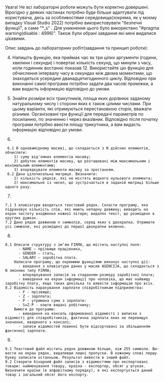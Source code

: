 Увага! Не всі лабораторні роботи можуть бути коректно довершені. Вірогідно у деяких частинах потрібно буде більше адаптувати під користувача, десь за особливостями середовища(зокрема, як у моєму випадку Visual Studio 2022) потрібно використовувати "безпечні функції", а саме  "*_s" . Для уникнення цього було використано "#pragma warning(disable : 4996)". Також були обрані завдання які мені видалися цікавими.

Опис завдань до лабораторних робіт(завдання та принцип роботи):

4.  Напишіть функцію, яка приймає час як три цілих аргументи (години, хвилини і секунди) і повертає кількість секунд, що минули з часу, коли годинник востаннє показав 12. Використайте цю функцію для обчислення інтервалу часу в секундах між двома моментами, що знаходяться усередині дванадцятигодинного циклу.
    Відповідно при виконанні самої програми потрібно задати два часові проміжки, а вам видасть інформацію відповідно до умови.

5. Знайти розміри всіх трикутників, площа яких дорівнює заданому натуральному числу і сторони яких є також цілими числами. При цьому варіанти, які отримуються перестановкою сторін, вважати різними. Організовані три функції для передачі параметрів по посиланню, по значенню і через вказівник.
    Відповідно після початку програми потрібно ввести площу трикутника, а вам видасть інформацію відповідно до умови.

6. 

     6.1 В одновимірному масиві, що складається з N дійсних елементів, обчислити:
        1) суму від'ємних елементів масиву;
        2) добуток елементів масиву, що розташовані між максимальним і мінімальним елементами;
        3) впорядкувати елементи масиву за зростанням.
     6.2 Дана цілочисельна матриця. Визначити:
        1) кількість рядків, які не містять жодного нульового елемента;
        2) максимальне із чисел, що зустрічається в заданій матриці більше одного разу.

7.

    7.1 З клавіатури вводиться текстовий рядок. Скласти програму, яка підраховує кількість слів, які мають непарну довжину; виводить на екран частоту входження кожної літери; видаляє текст, що розміщено в круглих дужках.
    7.2 Дано рядок довжиною n символів, серед яких є двокрапка. Отримати усі символи, які розміщені до першої двокрапки включно.

8.

    8.1 Описати структуру з ім’ям FIRMA, що містить наступні поля:
          - NAME – прізвище працівника, 
          - GENDER – стать, 
          - SALARY – заробітна плата. 
        Написати програму, що окремими функціями виконує наступні дії:
          - введення з клавіатури даних у масив AGENCIJA, що складається з N змінних типу FIRMA; 
          - впорядкування записів за спаданням розміру заробітної плати;
          - виведення на екран інформації про чоловіка, що має найвищу заробітну плату, якщо таких декілька то вивести інформацію про всіх.
    8.2 Відомість нарахування зарплати співробітникам підприємства:
          - F - прізвище;
          - Z - зарплата;
          - P - утримана сума з зарплати:
          - S=Z-P - кошти видані робітнику;
        Вимоги до програми:
          - виведення на консоль сформованої відомості і виписки з відомості для співробітників, фактична зарплата яких не перевищує значення, введеного з консолі;
          - записи відомостей повинні бути відсортовані за збільшенням фак­тичної зарплати.

9.

    9.1 Текстовий файл містить рядок довжиною більше, ніж 255 символи. Ви­вести на екран рядок, видаливши лишні пропуски. В кожному слові першу букву записати останньою. Результат вивести в інший файл.
    9.2 Створити бінарний файл записів з відомостями про експортовані товари: найменування товару, країна - експортер, обсяг у штуках. Визначити країни (в алфавітному порядку), в які експортується даний товар і загальний обсяг його експорту.
